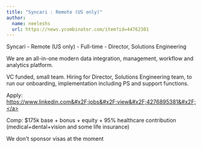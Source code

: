 ```yaml
---
title: "Syncari : Remote (US only)"
author:
  name: neeleshs
  url: https://news.ycombinator.com/item?id=44762301
---
```


<JobNavigation />

Syncari - Remote (US only) - Full-time - Director, Solutions Engineering

We are an all-in-one modern data integration, management, workflow and analytics platform.

VC funded, small team.
Hiring for Director, Solutions Engineering team, to run our onboarding, implementation including PS and support functions.

Apply: <a href="https:&#x2F;&#x2F;www.linkedin.com&#x2F;jobs&#x2F;view&#x2F;4276895381&#x2F;" rel="nofollow">https:&#x2F;&#x2F;www.linkedin.com&#x2F;jobs&#x2F;view&#x2F;4276895381&#x2F;</a>

Comp: $175k base + bonus + equity + 95% healthcare contribution (medical+dental+vision and some life insurance)

We don&#x27;t sponsor visas at the moment
<JobApplication />
